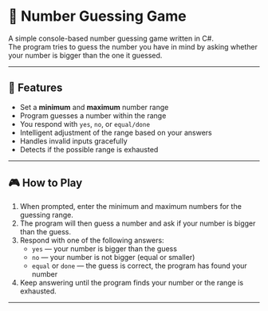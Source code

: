 # 🎲 Number Guessing Game

A simple console-based number guessing game written in C#.  
The program tries to guess the number you have in mind by asking whether your number is bigger than the one it guessed.  

---

## 🚀 Features

- Set a **minimum** and **maximum** number range  
- Program guesses a number within the range  
- You respond with `yes`, `no`, or `equal/done`  
- Intelligent adjustment of the range based on your answers  
- Handles invalid inputs gracefully  
- Detects if the possible range is exhausted  

---

## 🎮 How to Play

1. When prompted, enter the minimum and maximum numbers for the guessing range.  
2. The program will then guess a number and ask if your number is bigger than the guess.  
3. Respond with one of the following answers:  
   - `yes` — your number is bigger than the guess  
   - `no` — your number is not bigger (equal or smaller)  
   - `equal` or `done` — the guess is correct, the program has found your number  
4. Keep answering until the program finds your number or the range is exhausted.

---
